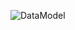 ![DataModel](https://github.com/oleksandrblazhko/ai-212-socheslo/assets/101970415/35ea1d81-77cb-4bc1-a07d-ef329df54cac)
